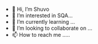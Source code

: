 - 👋 Hi, I’m Shuvo
- 👀 I’m interested in SQA...
- 🌱 I’m currently learning ...
- 💞️ I’m looking to collaborate on ...
- 📫 How to reach me .....


<!---
Shuvoeuitsols/Shuvoeuitsols is a ✨ special ✨ repository because its `README.md` (this file) appears on your GitHub profile.
You can click the Preview link to take a look at your changes.
--->
